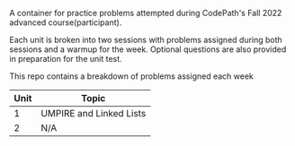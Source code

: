 A container for practice problems attempted during CodePath's Fall 2022
advanced course(participant).

Each unit is broken into two sessions with problems assigned during both sessions and a warmup for the week.
Optional questions are also provided in preparation for the unit test.

This repo contains a breakdown of problems assigned each week

| Unit | Topic                   |
|------|-------------------------|
| 1    | UMPIRE and Linked Lists |
| 2    | N/A                     |
